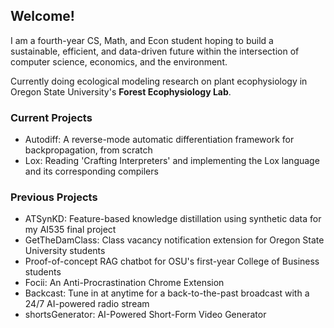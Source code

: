 ## Welcome!

I am a fourth-year CS, Math, and Econ student hoping to build a sustainable, efficient, and data-driven future within the intersection of computer science, economics, and the environment.

Currently doing ecological modeling research on plant ecophysiology in Oregon State University's **Forest Ecophysiology Lab**.

### Current Projects
* Autodiff: A reverse-mode automatic differentiation framework for backpropagation, from scratch
* Lox: Reading 'Crafting Interpreters' and implementing the Lox language and its corresponding compilers

### Previous Projects
* ATSynKD: Feature-based knowledge distillation using synthetic data for my AI535 final project
* GetTheDamClass: Class vacancy notification extension for Oregon State University students
* Proof-of-concept RAG chatbot for OSU's first-year College of Business students
* Focii: An Anti-Procrastination Chrome Extension
* Backcast: Tune in at anytime for a back-to-the-past broadcast with a 24/7 AI-powered radio stream
* shortsGenerator: AI-Powered Short-Form Video Generator
